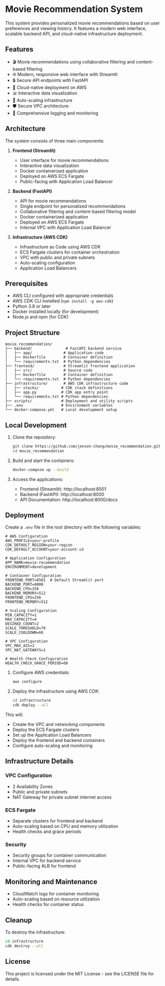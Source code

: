 # Movie Recommendation System
This system provides personalized movie recommendations based on user preferences and viewing history. It features a modern web interface, scalable backend API, and cloud-native infrastructure deployment.

## Features

- 🎬 Movie recommendations using collaborative filtering and content-based filtering
- 🌐 Modern, responsive web interface with Streamlit
- 🔒 Secure API endpoints with FastAPI
- 🚀 Cloud-native deployment on AWS
- 📊 Interactive data visualization
- 🔄 Auto-scaling infrastructure
- 🛡️ Secure VPC architecture
- 📝 Comprehensive logging and monitoring

## Architecture

The system consists of three main components:

1. **Frontend (Streamlit)**
   - User interface for movie recommendations
   - Interactive data visualization
   - Docker containerized application
   - Deployed on AWS ECS Fargate
   - Public-facing with Application Load Balancer

2. **Backend (FastAPI)**
   - API for movie recommendations
   - Single endpoint for personalized recommendations
   - Collaborative filtering and content-based filtering model
   - Docker containerized application
   - Deployed on AWS ECS Fargate
   - Internal VPC with Application Load Balancer

3. **Infrastructure (AWS CDK)**
   - Infrastructure as Code using AWS CDK
   - ECS Fargate clusters for container orchestration
   - VPC with public and private subnets
   - Auto-scaling configuration
   - Application Load Balancers

## Prerequisites

- AWS CLI configured with appropriate credentials
- AWS CDK CLI installed (`npm install -g aws-cdk`)
- Python 3.8 or later
- Docker installed locally (for development)
- Node.js and npm (for CDK)

## Project Structure

```
movie_recommendation/
├── backend/               # FastAPI backend service
│   ├── app/              # Application code
│   ├── Dockerfile        # Container definition
│   └── requirements.txt  # Python dependencies
├── frontend/             # Streamlit frontend application
│   ├── src/              # Source code
│   ├── Dockerfile        # Container definition
│   └── requirements.txt  # Python dependencies
├── infrastructure/       # AWS CDK infrastructure code
│   ├── stacks/          # CDK stack definitions
│   ├── app.py           # CDK app entry point
│   └── requirements.txt # Python dependencies
├── scripts/             # Deployment and utility scripts
├── .env                 # Environment variables
└── docker-compose.yml   # Local development setup
```

## Local Development

1. Clone the repository:
   ```bash
   git clone https://github.com/jenson-chang/movie_recommendation.git
   cd movie_recommendation
   ```

2. Build and start the containers:
   ```bash
   docker-compose up --build
   ```

3. Access the applications:
   - Frontend (Streamlit): http://localhost:8501
   - Backend (FastAPI): http://localhost:8000
   - API Documentation: http://localhost:8000/docs

## Deployment
Create a `.env` file in the root directory with the following variables:

```env
# AWS Configuration
AWS_PROFILE=your-profile
CDK_DEFAULT_REGION=your-region
CDK_DEFAULT_ACCOUNT=your-account-id

# Application Configuration
APP_NAME=movie-recommendation
ENVIRONMENT=development

# Container Configuration
FRONTEND_PORT=8501  # Default Streamlit port
BACKEND_PORT=8000
BACKEND_CPU=256
BACKEND_MEMORY=512
FRONTEND_CPU=256
FRONTEND_MEMORY=512

# Scaling Configuration
MIN_CAPACITY=1
MAX_CAPACITY=4
DESIRED_COUNT=2
SCALE_THRESHOLD=70
SCALE_COOLDOWN=60

# VPC Configuration
VPC_MAX_AZS=2
VPC_NAT_GATEWAYS=1

# Health Check Configuration
HEALTH_CHECK_GRACE_PERIOD=60
```

1. Configure AWS credentials:
   ```bash
   aws configure
   ```

2. Deploy the infrastructure using AWS CDK:
   ```bash
   cd infrastructure
   cdk deploy --all
   ```

This will:
- Create the VPC and networking components
- Deploy the ECS Fargate clusters
- Set up the Application Load Balancers
- Deploy the frontend and backend containers
- Configure auto-scaling and monitoring

## Infrastructure Details

### VPC Configuration
- 2 Availability Zones
- Public and private subnets
- NAT Gateway for private subnet internet access

### ECS Fargate
- Separate clusters for frontend and backend
- Auto-scaling based on CPU and memory utilization
- Health checks and grace periods

### Security
- Security groups for container communication
- Internal VPC for backend service
- Public-facing ALB for frontend

## Monitoring and Maintenance

- CloudWatch logs for container monitoring
- Auto-scaling based on resource utilization
- Health checks for container status

## Cleanup

To destroy the infrastructure:
```bash
cd infrastructure
cdk destroy --all
```

## License

This project is licensed under the MIT License - see the LICENSE file for details.
